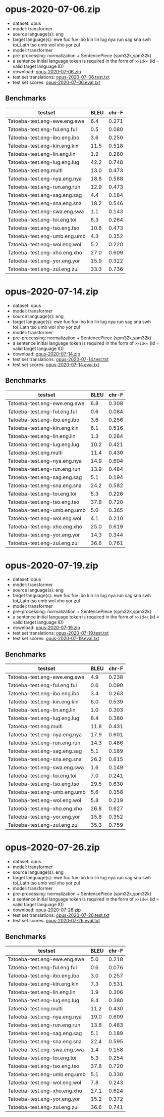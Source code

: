 # opus-2020-07-06.zip

* dataset: opus
* model: transformer
* source language(s): eng
* target language(s): ewe fuc fuv ibo kin lin lug nya run sag sna swh toi_Latn tso umb wol xho yor zul
* model: transformer
* pre-processing: normalization + SentencePiece (spm32k,spm32k)
* a sentence initial language token is required in the form of `>>id<<` (id = valid target language ID)
* download: [opus-2020-07-06.zip](https://object.pouta.csc.fi/Tatoeba-MT-models/eng-alv/opus-2020-07-06.zip)
* test set translations: [opus-2020-07-06.test.txt](https://object.pouta.csc.fi/Tatoeba-MT-models/eng-alv/opus-2020-07-06.test.txt)
* test set scores: [opus-2020-07-06.eval.txt](https://object.pouta.csc.fi/Tatoeba-MT-models/eng-alv/opus-2020-07-06.eval.txt)

## Benchmarks

| testset               | BLEU  | chr-F |
|-----------------------|-------|-------|
| Tatoeba-test.eng-ewe.eng.ewe 	| 6.4 	| 0.271 |
| Tatoeba-test.eng-ful.eng.ful 	| 0.5 	| 0.080 |
| Tatoeba-test.eng-ibo.eng.ibo 	| 3.6 	| 0.250 |
| Tatoeba-test.eng-kin.eng.kin 	| 11.5 	| 0.518 |
| Tatoeba-test.eng-lin.eng.lin 	| 1.2 	| 0.280 |
| Tatoeba-test.eng-lug.eng.lug 	| 42.2 	| 0.748 |
| Tatoeba-test.eng.multi 	| 13.0 	| 0.473 |
| Tatoeba-test.eng-nya.eng.nya 	| 18.8 	| 0.588 |
| Tatoeba-test.eng-run.eng.run 	| 12.9 	| 0.473 |
| Tatoeba-test.eng-sag.eng.sag 	| 4.4 	| 0.184 |
| Tatoeba-test.eng-sna.eng.sna 	| 18.2 	| 0.546 |
| Tatoeba-test.eng-swa.eng.swa 	| 1.1 	| 0.143 |
| Tatoeba-test.eng-toi.eng.toi 	| 8.3 	| 0.264 |
| Tatoeba-test.eng-tso.eng.tso 	| 10.8 	| 0.473 |
| Tatoeba-test.eng-umb.eng.umb 	| 4.3 	| 0.352 |
| Tatoeba-test.eng-wol.eng.wol 	| 5.2 	| 0.220 |
| Tatoeba-test.eng-xho.eng.xho 	| 27.0 	| 0.609 |
| Tatoeba-test.eng-yor.eng.yor 	| 15.9 	| 0.322 |
| Tatoeba-test.eng-zul.eng.zul 	| 33.3 	| 0.736 |

# opus-2020-07-14.zip

* dataset: opus
* model: transformer
* source language(s): eng
* target language(s): ewe fuc fuv ibo kin lin lug nya run sag sna swh toi_Latn tso umb wol xho yor zul
* model: transformer
* pre-processing: normalization + SentencePiece (spm32k,spm32k)
* a sentence initial language token is required in the form of `>>id<<` (id = valid target language ID)
* download: [opus-2020-07-14.zip](https://object.pouta.csc.fi/Tatoeba-MT-models/eng-alv/opus-2020-07-14.zip)
* test set translations: [opus-2020-07-14.test.txt](https://object.pouta.csc.fi/Tatoeba-MT-models/eng-alv/opus-2020-07-14.test.txt)
* test set scores: [opus-2020-07-14.eval.txt](https://object.pouta.csc.fi/Tatoeba-MT-models/eng-alv/opus-2020-07-14.eval.txt)

## Benchmarks

| testset               | BLEU  | chr-F |
|-----------------------|-------|-------|
| Tatoeba-test.eng-ewe.eng.ewe 	| 6.8 	| 0.308 |
| Tatoeba-test.eng-ful.eng.ful 	| 0.6 	| 0.084 |
| Tatoeba-test.eng-ibo.eng.ibo 	| 3.6 	| 0.256 |
| Tatoeba-test.eng-kin.eng.kin 	| 6.1 	| 0.516 |
| Tatoeba-test.eng-lin.eng.lin 	| 1.3 	| 0.284 |
| Tatoeba-test.eng-lug.eng.lug 	| 10.2 	| 0.421 |
| Tatoeba-test.eng.multi 	| 11.4 	| 0.430 |
| Tatoeba-test.eng-nya.eng.nya 	| 14.9 	| 0.604 |
| Tatoeba-test.eng-run.eng.run 	| 13.9 	| 0.484 |
| Tatoeba-test.eng-sag.eng.sag 	| 5.1 	| 0.194 |
| Tatoeba-test.eng-sna.eng.sna 	| 24.2 	| 0.582 |
| Tatoeba-test.eng-toi.eng.toi 	| 5.3 	| 0.226 |
| Tatoeba-test.eng-tso.eng.tso 	| 37.8 	| 0.720 |
| Tatoeba-test.eng-umb.eng.umb 	| 5.0 	| 0.365 |
| Tatoeba-test.eng-wol.eng.wol 	| 4.1 	| 0.210 |
| Tatoeba-test.eng-xho.eng.xho 	| 25.0 	| 0.619 |
| Tatoeba-test.eng-yor.eng.yor 	| 14.3 	| 0.344 |
| Tatoeba-test.eng-zul.eng.zul 	| 36.6 	| 0.761 |

# opus-2020-07-19.zip

* dataset: opus
* model: transformer
* source language(s): eng
* target language(s): ewe fuc fuv ibo kin lin lug nya run sag sna swh toi_Latn tso umb wol xho yor zul
* model: transformer
* pre-processing: normalization + SentencePiece (spm32k,spm32k)
* a sentence initial language token is required in the form of `>>id<<` (id = valid target language ID)
* download: [opus-2020-07-19.zip](https://object.pouta.csc.fi/Tatoeba-MT-models/eng-alv/opus-2020-07-19.zip)
* test set translations: [opus-2020-07-19.test.txt](https://object.pouta.csc.fi/Tatoeba-MT-models/eng-alv/opus-2020-07-19.test.txt)
* test set scores: [opus-2020-07-19.eval.txt](https://object.pouta.csc.fi/Tatoeba-MT-models/eng-alv/opus-2020-07-19.eval.txt)

## Benchmarks

| testset               | BLEU  | chr-F |
|-----------------------|-------|-------|
| Tatoeba-test.eng-ewe.eng.ewe 	| 4.9 	| 0.238 |
| Tatoeba-test.eng-ful.eng.ful 	| 0.6 	| 0.090 |
| Tatoeba-test.eng-ibo.eng.ibo 	| 3.4 	| 0.263 |
| Tatoeba-test.eng-kin.eng.kin 	| 6.0 	| 0.539 |
| Tatoeba-test.eng-lin.eng.lin 	| 1.0 	| 0.303 |
| Tatoeba-test.eng-lug.eng.lug 	| 8.4 	| 0.380 |
| Tatoeba-test.eng.multi 	| 11.8 	| 0.431 |
| Tatoeba-test.eng-nya.eng.nya 	| 17.9 	| 0.601 |
| Tatoeba-test.eng-run.eng.run 	| 14.3 	| 0.486 |
| Tatoeba-test.eng-sag.eng.sag 	| 5.1 	| 0.189 |
| Tatoeba-test.eng-sna.eng.sna 	| 26.2 	| 0.615 |
| Tatoeba-test.eng-swa.eng.swa 	| 1.6 	| 0.149 |
| Tatoeba-test.eng-toi.eng.toi 	| 7.0 	| 0.241 |
| Tatoeba-test.eng-tso.eng.tso 	| 29.5 	| 0.630 |
| Tatoeba-test.eng-umb.eng.umb 	| 5.6 	| 0.358 |
| Tatoeba-test.eng-wol.eng.wol 	| 5.8 	| 0.219 |
| Tatoeba-test.eng-xho.eng.xho 	| 26.8 	| 0.627 |
| Tatoeba-test.eng-yor.eng.yor 	| 15.8 	| 0.352 |
| Tatoeba-test.eng-zul.eng.zul 	| 35.3 	| 0.759 |

# opus-2020-07-26.zip

* dataset: opus
* model: transformer
* source language(s): eng
* target language(s): ewe fuc fuv ibo kin lin lug nya run sag sna swh toi_Latn tso umb wol xho yor zul
* model: transformer
* pre-processing: normalization + SentencePiece (spm32k,spm32k)
* a sentence initial language token is required in the form of `>>id<<` (id = valid target language ID)
* download: [opus-2020-07-26.zip](https://object.pouta.csc.fi/Tatoeba-MT-models/eng-alv/opus-2020-07-26.zip)
* test set translations: [opus-2020-07-26.test.txt](https://object.pouta.csc.fi/Tatoeba-MT-models/eng-alv/opus-2020-07-26.test.txt)
* test set scores: [opus-2020-07-26.eval.txt](https://object.pouta.csc.fi/Tatoeba-MT-models/eng-alv/opus-2020-07-26.eval.txt)

## Benchmarks

| testset               | BLEU  | chr-F |
|-----------------------|-------|-------|
| Tatoeba-test.eng-ewe.eng.ewe 	| 5.0 	| 0.218 |
| Tatoeba-test.eng-ful.eng.ful 	| 0.6 	| 0.076 |
| Tatoeba-test.eng-ibo.eng.ibo 	| 3.0 	| 0.257 |
| Tatoeba-test.eng-kin.eng.kin 	| 7.3 	| 0.531 |
| Tatoeba-test.eng-lin.eng.lin 	| 1.9 	| 0.306 |
| Tatoeba-test.eng-lug.eng.lug 	| 8.4 	| 0.380 |
| Tatoeba-test.eng.multi 	| 11.2 	| 0.430 |
| Tatoeba-test.eng-nya.eng.nya 	| 19.0 	| 0.609 |
| Tatoeba-test.eng-run.eng.run 	| 13.8 	| 0.483 |
| Tatoeba-test.eng-sag.eng.sag 	| 5.1 	| 0.189 |
| Tatoeba-test.eng-sna.eng.sna 	| 22.4 	| 0.595 |
| Tatoeba-test.eng-swa.eng.swa 	| 1.4 	| 0.158 |
| Tatoeba-test.eng-toi.eng.toi 	| 5.3 	| 0.254 |
| Tatoeba-test.eng-tso.eng.tso 	| 37.8 	| 0.720 |
| Tatoeba-test.eng-umb.eng.umb 	| 5.1 	| 0.330 |
| Tatoeba-test.eng-wol.eng.wol 	| 7.8 	| 0.243 |
| Tatoeba-test.eng-xho.eng.xho 	| 27.1 	| 0.624 |
| Tatoeba-test.eng-yor.eng.yor 	| 15.2 	| 0.372 |
| Tatoeba-test.eng-zul.eng.zul 	| 36.6 	| 0.741 |


